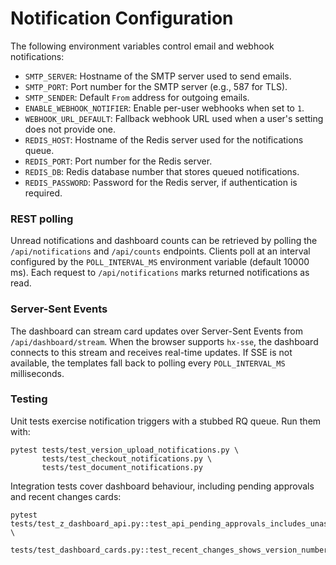 # Notification Configuration

The following environment variables control email and webhook notifications:

- `SMTP_SERVER`: Hostname of the SMTP server used to send emails.
- `SMTP_PORT`: Port number for the SMTP server (e.g., 587 for TLS).
- `SMTP_SENDER`: Default `From` address for outgoing emails.
- `ENABLE_WEBHOOK_NOTIFIER`: Enable per-user webhooks when set to `1`.
- `WEBHOOK_URL_DEFAULT`: Fallback webhook URL used when a user's setting does not provide one.
- `REDIS_HOST`: Hostname of the Redis server used for the notifications queue.
- `REDIS_PORT`: Port number for the Redis server.
- `REDIS_DB`: Redis database number that stores queued notifications.
- `REDIS_PASSWORD`: Password for the Redis server, if authentication is required.

### REST polling

Unread notifications and dashboard counts can be retrieved by polling the
`/api/notifications` and `/api/counts` endpoints. Clients poll at an interval
configured by the `POLL_INTERVAL_MS` environment variable (default 10000 ms).
Each request to `/api/notifications` marks returned notifications as read.

### Server-Sent Events

The dashboard can stream card updates over Server-Sent Events from
`/api/dashboard/stream`. When the browser supports `hx-sse`, the dashboard
connects to this stream and receives real-time updates. If SSE is not
available, the templates fall back to polling every `POLL_INTERVAL_MS`
milliseconds.

### Testing

Unit tests exercise notification triggers with a stubbed RQ queue. Run them
with:

```
pytest tests/test_version_upload_notifications.py \
       tests/test_checkout_notifications.py \
       tests/test_document_notifications.py
```

Integration tests cover dashboard behaviour, including pending approvals and
recent changes cards:

```
pytest tests/test_z_dashboard_api.py::test_api_pending_approvals_includes_unassigned_for_role_user \
       tests/test_dashboard_cards.py::test_recent_changes_shows_version_numbers
```
